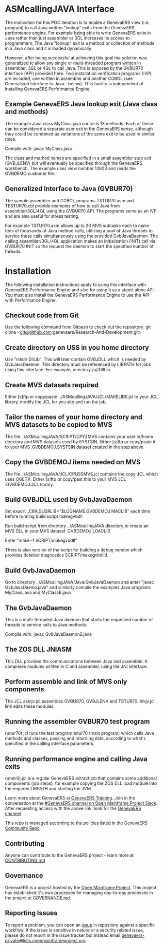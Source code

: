 # ASMcallingJAVA Interface

The motivation for this POC iteration is to enable a GenevaERS view (i.e. program) to call Java written "lookup" exits from the GenevaERS performance engine. For example being able to write GenevaERS exits in Java rather than just assembler or 3GL increases its access to programmers. The Java "lookup" exit is a method or collection of methods in a Java class and it is loaded dynamically.

However, after being successful at achieving this goal the solution was generalized to allow any single or multi-threaded program written in assembler, 3GL or 4GL to call Java. This is exposed by the GVBUR70 interface (API) provided here. Two installation verification programs (IVP) are included, one written in assembler and another COBOL (see Generalized Interface to Java - below). This facility is independent of installing GenevaERS Performance Engine.

## Example GenevaERS Java lookup exit (Java class and methods)

The example Java class MyClass.java contains 13 methods. Each of these can be considered a separate user exit in the GenevaERS sense, although they could be combined as variations of the same exit to be used in similar roles.

Compile with: javac MyClass.java

 The class and method names are specified in a small assembler stub exit (GVBJLENV) but will eventually be specified through the GenevaERS workbench. The example uses view number 10903 and reads the GVBDEMO customer file.

## Generalized Interface to Java (GVBUR70)

The sample assembler and COBOL programs TSTUR70.asm and TESTUR70.cbl provide examples of how to call Java from assembler/3GL/4GL using the GVBUR70 API. The programs serve as an IVP and are also useful for stress testing.

For example TSTUR70.asm allows up to 20 MVS subtasks each to make tens of thousands of Java method calls, utilizing a pool of Java threads to service these calls simultaneously using the provided GvbJavaDaemon. The calling assembler/3GL/4GL application makes an initialization (INIT) call via GVBUR70 INIT so the request the daemon to start the specified number of threads.

# Installation

The following installation instructions apply to using this interface with GenevaERS Performance Engine and also for using it as a stand-alone API. You must also install the GenevaERS Performance Engine to use the API with Performance Engine.

## Checkout code from Git

Use the following command from Gitbash to check out the repository: git clone <git@github.com:genevaers/Research-And-Development.git>

## Create directory on USS in you home directory

Use "mkdir DllLib". This will later contain GVBJDLL which is needed by GvbJavaDaemon. This directory must be referenced by LIBPATH for jobs using this interface. For example, directory /u/<your-user-id>/DllLib

## Create MVS datasets required

Either [s]ftp or copy/paste ../ASMcallingJAVA/JCL/MAKELIBS.jcl to your JCL library, modify the JCL for you site and run the job.

## Tailor the names of your home directory and MVS datasets to be copied to MVS

The file ../ASMcallingJAVA/SCRIPT/CPY2MVS contains your user id/home directory and MVS datasets used by SYSTSIN. Either [s]ftp or copy/paste it to your MVS <YOUR-USER-ID>.GVBDEMOJ.SYSTSIN dataset created in the step above. 

## Copy the GVBDEMOJ items needed on MVS

The file ../ASMcallingJAVA/JCL/CPUSSMVS.jcl contains the copy JCL which uses OGETX. Either [s]ftp or copy/past this to your MVS JCL <YOUR-USER-ID>.GVBDEMOJ.JCL library.

## Build GVBJDLL used by GvbJavaDaemon

Set export _C89_SUSRLIB="$LOGNAME.GVBDEMOJ.MACLIB" each time before running build script makegvbdll

Run build script from directory ../ASMcallingJAVA directory to create an MVS DLL in your MVS dataset <YOU-USER-ID>.GVBDEMOJ.LOADLIB:

Enter "make -f SCRIPT/makegvbdll"

There is also version of the script for building a debug version which provides detailed diagnostics SCRIPT/makegvbdlld.

## Build GvbJavaDaemon

Go to directory ../ASMcallingJAVA/Java/GvbJavaDaemon and enter "javac GvbJavaDaemo.java" and similarly compile the examples Java programs MyClass.java and MyClassB.java

## The GvbJavaDaemon

This is a multi-threaded Java daemon that starts the requested number of threads to service calls to Java methods.

Compile with: javac GvbJavaDaemon2.java

## The ZOS DLL JNIASM

This DLL provides the communications between Java and assembler. It comprises modules written in C and assembler, using the JNI interface.

## Perform assemble and link of MVS only components

The JCL asmjv.jcl assembles GVBUR70, GVBJLENV and TSTUR70. lnkjv.jcl link edits these modules.

## Running the assembler GVBUR70 test program

runur70t.jcl runs the test program tstur70 (main program) which calls Java methods and classes, passing and returning data, according to what's specified in the calling interface parameters.

## Running performance engine and calling Java exits

runmr9j.jcl is a regular GenevaERS extract job that contains some additional components (job steps), for example copying the ZOS DLL load module into the required LIBPATH and starting the JVM.

Learn more about GenevaERS at [GenevaERS Training](https://genevaers.org/training-videos/).  Join in the conversation at the [#GenevaERS channel on Open Mainframe Project Slack](https://slack.openmainframeproject.org). After requesting access with the above link, look for the [GenevaERS channel](https://openmainframeproject.slack.com/archives/C01711931GA)

This repo is managed according to the policies listed in the [GenevaERS Community Repo](https://github.com/genevaers/community)

## Contributing
Anyone can contribute to the GenevaERS project - learn more at [CONTRIBUTING.md](https://github.com/genevaers/community/blob/master/CONTRIBUTING.md)

## Governance
GenevaERS is a project hosted by the [Open Mainframe Project](https://openmainframeproject.org). This project has established it's own processes for managing day-to-day processes in the project at [GOVERNANCE.md](https://github.com/genevaers/community/blob/master/GOVERNANCE.md).

## Reporting Issues
To report a problem, you can open an [issue](https://github.com/genevaers/gvblib/issues) in repository against a specific workflow. If the issue is sensitive in nature or a security related issue, please do not report in the issue tracker but instead email  genevaers-private@lists.openmainframeproject.org.
